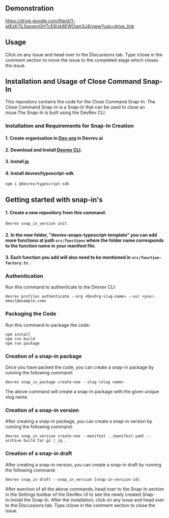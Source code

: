 ## Demonstration

https://drive.google.com/file/d/1-ptEzK7iL5qowiyGHTcE6Uk6EWOgm3J4/view?usp=drive_link

## Usage

Click on any issue and head over to the Discussions tab. Type /close in the comment section to move the issue to the completed stage which closes the issue.

## Installation and Usage of Close Command Snap-In

This repository contains the code for the Close Command Snap-In. The Close Command Snap-In is a Snap-In that can be used to close an issue.The Snap-In is built using the DevRev CLI.


### Installation and Requirements for Snap-In Creation
#### 1. Create organisation in [Dev-org](https://app.devrev.ai/) in Devrev.ai 
#### 2. Download and Install [Devrev CLI](https://developer.devrev.ai/snap-in-development/references/install-dev-rev-cli).
#### 3. Install [jq](https://jqlang.github.io/jq/)
#### 4. Install devrev/typescript-sdk
```
npm i @devrev/typescript-sdk
```

## Getting started with snap-in's
#### 1. Create a new repository from this command.
```
devrev snap_in_version init
```
#### 2. In the new folder, "devrev-snaps-typescript-template" you can add more functions at path `src/functions` where the folder name corresponds to the function name in your manifest file.
#### 3. Each function you add will also need to be mentioned in `src/function-factory.ts` .


### Authentication

Run this command to authenticate to the Devrev CLI:

```
devrev profiles authenticate --org <DevOrg-slug-name> --usr <your-email@example.com>

```

### Packaging the Code

Run this command to package the code:

```
npm install
npm run build
npm run package

```

### Creation of a snap-in package

Once you have packed the code, you can create a snap-in package by running the following command:

```
devrev snap_in_package create-one --slug <slug name>

```

The above command will create a snap-in package with the given unique slug name.

### Creation of a snap-in version

After creating a snap-in package, you can create a snap-in version by running the following command:

```
devrev snap_in_version create-one --manifest ../manifest.yaml --archive build.tar.gz | jq .

```

### Creation of a snap-in draft

After creating a snap-in version, you can create a snap-in draft by running the following command:

```
devrev snap_in draft --snap_in_version [snap-in-version-id]

```

After exection of all the above commands, head over to the Snap-In section in the Settings toolbar of the DevRev UI to see the newly created Snap-In.Install the Snap-In. After the installation, click on any issue and head over to the Discussions tab. Type /close in the comment section to close the issue.


